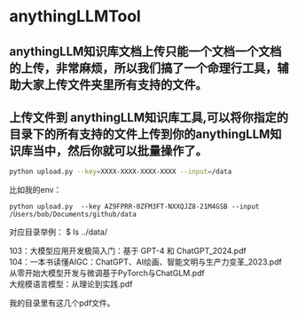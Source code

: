 # anythingLLMTool

## anythingLLM知识库文档上传只能一个文档一个文档的上传，非常麻烦，所以我们搞了一个命理行工具，辅助大家上传文件夹里所有支持的文件。

## 上传文件到 anythingLLM知识库工具,可以将你指定的目录下的所有支持的文件上传到你的anythingLLM知识库当中，然后你就可以批量操作了。

```bash
python upload.py --key=XXXX-XXXX-XXXX-XXXX --input=/data
```
比如我的env：
```
python upload.py  --key AZ9FPRR-0ZFM3FT-NXXQJZ8-21M4GSB --input /Users/bob/Documents/github/data

```
对应目录举例：
$ ls  ../data/  

103：大模型应用开发极简入门：基于 GPT-4 和 ChatGPT_2024.pdf  
104：一本书读懂AIGC：ChatGPT、AI绘画、智能文明与生产力变革_2023.pdf  
从零开始大模型开发与微调基于PyTorch与ChatGLM.pdf  
大规模语言模型：从理论到实践.pdf  

我的目录里有这几个pdf文件。
